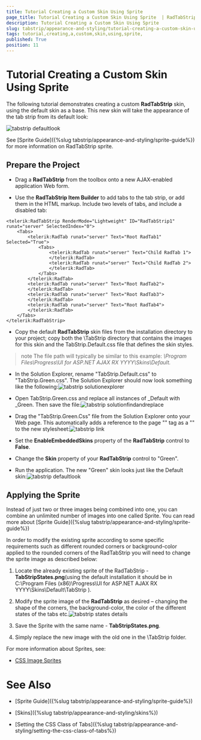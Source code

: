 ```yaml
---
title: Tutorial Creating a Custom Skin Using Sprite 
page_title: Tutorial Creating a Custom Skin Using Sprite  | RadTabStrip for ASP.NET AJAX Documentation
description: Tutorial Creating a Custom Skin Using Sprite 
slug: tabstrip/appearance-and-styling/tutorial-creating-a-custom-skin-using-sprite
tags: tutorial,creating,a,custom,skin,using,sprite,
published: True
position: 11
---
```


# Tutorial Creating a Custom Skin Using Sprite 



The following tutorial demonstrates creating a custom **RadTabStrip** skin, using the default skin as a base. This new skin will take the appearance of the tab strip from its default look:

![tabstrip defaultlook](images/tabstrip_defaultlook.png)

See [Sprite Guide]({%slug tabstrip/appearance-and-styling/sprite-guide%}) for more information on RadTabStrip sprite.

## Prepare the Project

* Drag a **RadTabStrip** from the toolbox onto a new AJAX-enabled application Web form.

* Use the **RadTabStrip Item Builder** to add tabs to the tab strip, or add them in the HTML markup. Include two levels of tabs, and include a disabled tab:

````ASPNET	 
<telerik:RadTabStrip RenderMode="Lightweight" ID="RadTabStrip1" runat="server" SelectedIndex="0">
    <Tabs>
        <telerik:RadTab runat="server" Text="Root RadTab1" Selected="True">
            <Tabs>
                <telerik:RadTab runat="server" Text="Child RadTab 1">
                </telerik:RadTab>
                <telerik:RadTab runat="server" Text="Child RadTab 2">
                </telerik:RadTab>
            </Tabs>
        </telerik:RadTab>
        <telerik:RadTab runat="server" Text="Root RadTab2">
        </telerik:RadTab>
        <telerik:RadTab runat="server" Text="Root RadTab3">
        </telerik:RadTab>
        <telerik:RadTab runat="server" Text="Root RadTab4">
        </telerik:RadTab>
    </Tabs>
</telerik:RadTabStrip>	 
````



* Copy the default **RadTabStrip** skin files from the installation directory to your project; copy both the \TabStrip directory that contains the images for this skin and the TabStrip.Default.css file that defines the skin styles.

>note The file path will typically be similar to this example: *\Program Files\Progress\UI for ASP.NET AJAX RX YYYY\Skins\Default.* 
>


* In the Solution Explorer, rename "TabStrip.Default.css" to "TabStrip.Green.css". The Solution Explorer should now look something like the following:![tabstrip solutionexplorer](images/tabstrip_solutionexplorer.png)

* Open TabStrip.Green.css and replace all instances of _Default with _Green. Then save the file:![tabstrip solutionfindandreplace](images/tabstrip_solutionfindandreplace.png)

* Drag the "TabStrip.Green.Css" file from the Solution Explorer onto your Web page. This automatically adds a reference to the page "<head>" tag as a "<link>" to the new stylesheet:![tabstrip link](images/tabstrip_link.png)

* Set the **EnableEmbeddedSkins** property of the **RadTabStrip** control to **False**.

* Change the **Skin** property of your **RadTabStrip** control to "Green".

* Run the application. The new "Green" skin looks just like the Default skin:![tabstrip defaultlook](images/tabstrip_defaultlook.png)

## Applying the Sprite

Instead of just two or three images being combined into one, you can combine an unlimited number of images into one called Sprite. You can read more about [Sprite Guide]({%slug tabstrip/appearance-and-styling/sprite-guide%})

In order to modify the existing sprite according to some specific requirements such as different rounded corners or background-color applied to the rounded corners of the RadTabStrip you will need to change the sprite image as described below:

1. Locate the already existing sprite of the RadTabStrip -**TabStripStates.png**(using the default installation it should be in C:\Program Files (x86)\Progress\UI for ASP.NET AJAX RX YYYY\Skins\Default\TabStrip ).

1. Modify the sprite image of the **RadTabStrip** as desired – changing the shape of the corners, the background-color, the color of the different states of the tabs etc.![tabstrip states details](images/tabstrip_states_details.png)

1. Save the Sprite with the same name - **TabStripStates.png**.

1. Simply replace the new image with the old one in the \TabStrip folder.

For more information about Sprites, see:

* [CSS Image Sprites](https://www.w3schools.com/css/css_image_sprites.asp)

# See Also

 * [Sprite Guide]({%slug tabstrip/appearance-and-styling/sprite-guide%})

 * [Skins]({%slug tabstrip/appearance-and-styling/skins%})

 * [Setting the CSS Class of Tabs]({%slug tabstrip/appearance-and-styling/setting-the-css-class-of-tabs%})
